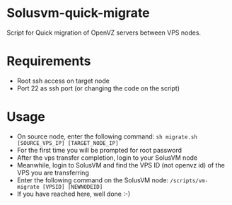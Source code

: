 Solusvm-quick-migrate
=====================

Script for Quick migration of OpenVZ servers between VPS nodes.

# Requirements
- Root ssh access on target node
- Port 22 as ssh port (or changing the code on the script)

# Usage
- On source node, enter the following command:
`sh migrate.sh [SOURCE_VPS_IP] [TARGET_NODE_IP]`
- For the first time you will be prompted for root password
- After the vps transfer completion, login to your SolusVM node
- Meanwhile, login to SolusVM and find the VPS ID (not openvz id) of the VPS you are transferring
- Enter the following command on the SolusVM node:
`/scripts/vm-migrate [VPSID] [NEWNODEID]`
- If you have reached here, well done :-)

